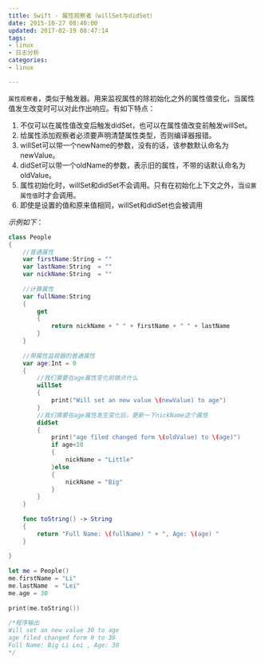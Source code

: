 ```yaml
---
title: Swift - 属性观察者（willSet与didSet）
date: 2015-10-27 08:40:00
updated: 2017-02-19 08:47:14
tags: 
- linux
- 日志分析
categories: 
- linux

---
```

`属性观察者`，类似于触发器。用来监视属性的除初始化之外的属性值变化，当属性值发生改变时可以对此作出响应。有如下特点：

 1. 不仅可以在属性值改变后触发didSet，也可以在属性值改变前触发willSet。
 2. 给属性添加观察者必须要声明清楚属性类型，否则编译器报错。
 3. willSet可以带一个newName的参数，没有的话，该参数默认命名为newValue。
 4. didSet可以带一个oldName的参数，表示旧的属性，不带的话默认命名为oldValue。
 5. 属性初始化时，willSet和didSet不会调用。只有在初始化上下文之外，当`设置属性值`时才会调用。
 6. 即使是设置的值和原来值相同，willSet和didSet也会被调用


<!--more-->


*示例如下*：
```swift
class People
{
    //普通属性
    var firstName:String = ""
    var lastName:String  = ""
    var nickName:String  = ""
     
    //计算属性
    var fullName:String
    {
        get
        {
            return nickName + " " + firstName + " " + lastName
        }
    }
     
    //带属性监视器的普通属性
    var age:Int = 0
    {
        //我们需要在age属性变化前做点什么
        willSet
        {
            print("Will set an new value \(newValue) to age")
        }
        //我们需要在age属性发生变化后，更新一下nickName这个属性
        didSet
        {
            print("age filed changed form \(oldValue) to \(age)")
            if age<10
            {
                nickName = "Little"
            }else
            {
                nickName = "Big"
            }
        }
    }
     
    func toString() -> String
    {
        return "Full Name: \(fullName) " + ", Age: \(age) "
    }
     
}
 
let me = People()
me.firstName = "Li"
me.lastName  = "Lei"
me.age = 30
 
print(me.toString())
 
/*程序输出
Will set an new value 30 to age
age filed changed form 0 to 30
Full Name: Big Li Lei , Age: 30
*/
```